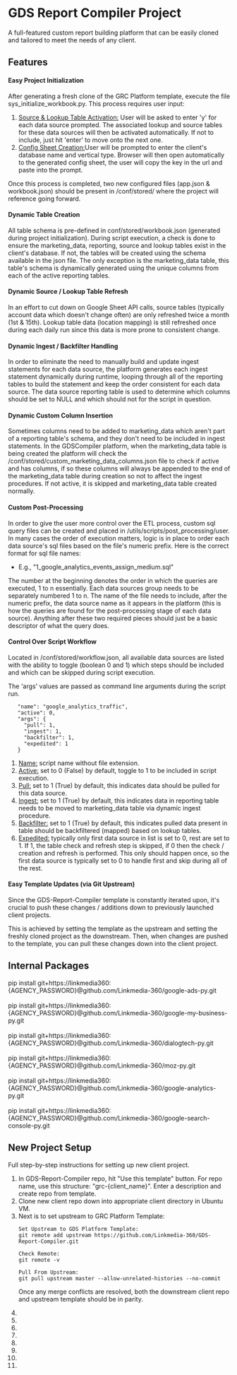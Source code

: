 # GDS Report Compiler Project
A full-featured custom report building platform that can be easily cloned and tailored to meet the needs of any client.

## Features

#### Easy Project Initialization
After generating a fresh clone of the GRC Platform template, execute the file sys_initialize_workbook.py. This process requires user input:
<ol>
<li><u>Source & Lookup Table Activation:</u> User will be asked to enter 'y' for each data source prompted. The associated lookup and source tables for these data sources will then be activated automatically. If not to include, just hit 'enter' to move onto the next one.</li>
<li><u>Config Sheet Creation:</u>User will be prompted to enter the client's database name and vertical type. Browser will then open automatically to the generated config sheet, the user will copy the key in the url and paste into the prompt.</li>
</ol>

Once this process is completed, two new configured files (app.json & workbook.json) should be present in /conf/stored/ where the project will reference going forward.

#### Dynamic Table Creation
All table schema is pre-defined in conf/stored/workbook.json (generated during project initialization). During script execution, a check is done to ensure the marketing_data, reporting, source and lookup tables exist in the client's database. If not, the tables will be created using the schema available in the json file.
The only exception is the marketing_data table, this table's schema is dynamically generated using the unique columns from each of the active reporting tables.

#### Dynamic Source / Lookup Table Refresh
In an effort to cut down on Google Sheet API calls, source tables (typically account data which doesn't change often) are only refreshed
twice a month (1st & 15th). Lookup table data (location mapping) is still refreshed once during each daily run since this data is more prone to consistent change. 

#### Dynamic Ingest / Backfilter Handling
In order to eliminate the need to manually build and update ingest statements for each data source, the platform generates each ingest statement dynamically during runtime, looping 
through all of the reporting tables to build the statement and keep the order consistent for each data source. The data source reporting 
table is used to determine which columns should be set to NULL and which should not for the script in question.

#### Dynamic Custom Column Insertion
Sometimes columns need to be added to marketing_data which aren't part of a reporting table's schema, and they don't need to be included in ingest statements. In the GDSCompiler platform, when the marketing_data table is being created the platform will check the /conf/stored/custom_marketing_data_columns.json file to check if active and has columns, if so these columns will always be appended to the end of the marketing_data table during creation so not to affect the ingest procedures. If not active, it is skipped and marketing_data table created normally.

#### Custom Post-Processing
In order to give the user more control over the ETL process, custom sql query files can be created and placed in /utils/scripts/post_processing/user. In many cases the order of execution matters, logic is in place to order each data source's sql files based on the file's numeric prefix. Here is the correct format for sql file names:
<ul>
<li>E.g., "1_google_analytics_events_assign_medium.sql"</li>
</ul>

The number at the beginning denotes the order in which the queries are executed, 1 to n essentially. Each data sources group needs to be separately numbered 1 to n.
The name of the file needs to include, after the numeric prefix, the data source name as it appears in the platform (this is how the queries are found for the post-processing stage of each data source). Anything after these two required pieces should just be a basic descriptor of what the query does.

#### Control Over Script Workflow
Located in /conf/stored/workflow.json, all available data sources are listed with the ability to toggle (boolean 0 and 1) which steps should be included and which can be skipped during script execution.

The 'args' values are passed as command line arguments during the script run.

 ```{
    "name": "google_analytics_traffic",
    "active": 0,
    "args": {
      "pull": 1,
      "ingest": 1,
      "backfilter": 1,
      "expedited": 1
    }
```
<ol>
<li><u>Name:</u> script name without file extension.</li>
<li><u>Active:</u> set to 0 (False) by default, toggle to 1 to be included in script execution.</li>
<li><u>Pull:</u> set to 1 (True) by default, this indicates data should be pulled for this data source.</li>
<li><u>Ingest:</u> set to 1 (True) by default, this indicates data in reporting table needs to be moved to marketing_data table via dynamic ingest procedure.</li>
<li><u>Backfilter:</u> set to 1 (True) by default, this indicates pulled data present in table should be backfiltered (mapped) based on lookup tables.</li>
<li><u>Expedited:</u> typically only first data source in list is set to 0, rest are set to 1. If 1, the table check and refresh step is skipped, if 0 then the check / creation and refresh is performed. This only should happen once, so the first data source is typically set to 0 to handle first and skip during all of the rest.</li>
</ol>

#### Easy Template Updates (via Git Upstream)
Since the GDS-Report-Compiler template is constantly iterated upon, it's crucial to push these changes / additions down to previously launched client projects. 

This is achieved by setting the template as the upstream and setting the freshly cloned project as the downstream. Then, when changes are pushed to the template, you can pull these changes down into the client project.


## Internal Packages
pip install git+https://linkmedia360:{AGENCY_PASSWORD}@github.com/Linkmedia-360/google-ads-py.git
<br><br>
pip install git+https://linkmedia360:{AGENCY_PASSWORD}@github.com/Linkmedia-360/google-my-business-py.git
<br><br>
pip install git+https://linkmedia360:{AGENCY_PASSWORD}@github.com/Linkmedia-360/dialogtech-py.git
<br><br>
pip install git+https://linkmedia360:{AGENCY_PASSWORD}@github.com/Linkmedia-360/moz-py.git
<br><br>
pip install git+https://linkmedia360:{AGENCY_PASSWORD}@github.com/Linkmedia-360/google-analytics-py.git
<br><br>
pip install git+https://linkmedia360:{AGENCY_PASSWORD}@github.com/Linkmedia-360/google-search-console-py.git

## New Project Setup
Full step-by-step instructions for setting up new client project.
<ol>
<li>In GDS-Report-Compiler repo, hit "Use this template" button. For repo name, use this structure: "grc-{client_name}". Enter a description and create repo from template.</li>
<li>Clone new client repo down into appropriate client directory in Ubuntu VM.</li>
<li>Next is to set upstream to GRC Platform Template:</li>

    Set Upstream to GDS Platform Template:
    git remote add upstream https://github.com/Linkmedia-360/GDS-Report-Compiler.git
    
    Check Remote:
    git remote -v
    
    Pull From Upstream:
    git pull upstream master --allow-unrelated-histories --no-commit
    
Once any merge conflicts are resolved, both the downstream client repo and upstream template should be in parity.

<li></li>
<li></li>
<li></li>
<li></li>
<li></li>
<li></li>
<li></li>
<li></li>
</ol>